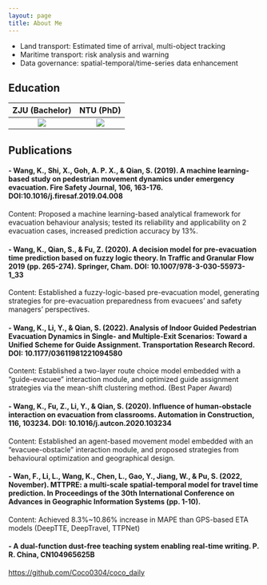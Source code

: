 ```yaml
---
layout: page
title: About Me
---
```


* Land transport: Estimated time of arrival, multi-object tracking
* Maritime transport: risk analysis and warning 
* Data governance: spatial-temporal/time-series data enhancement

## Education

ZJU (Bachelor)     |  NTU (PhD)
:-------------------------:|:-------------------------:
![](http://siyue-zhang.github.io/images/readme/zju.png) | ![](http://siyue-zhang.github.io/images/readme/ntu.png)


## Publications

#### - Wang, K., Shi, X., Goh, A. P. X., & Qian, S. (2019). A machine learning-based study on pedestrian movement dynamics under emergency evacuation. Fire Safety Journal, 106, 163-176. DOI:10.1016/j.firesaf.2019.04.008
Content: Proposed a machine learning-based analytical framework for evacuation behaviour analysis; tested its reliability and applicability on 2 evacuation cases, increased prediction accuracy by 13%.

#### - Wang, K., Qian, S., & Fu, Z. (2020). A decision model for pre-evacuation time prediction based on fuzzy logic theory. In Traffic and Granular Flow 2019 (pp. 265-274). Springer, Cham. DOI: 10.1007/978-3-030-55973-1_33
Content: Established a fuzzy-logic-based pre-evacuation model, generating strategies for pre-evacuation preparedness from evacuees’ and safety managers’ perspectives.

#### - Wang, K., Li, Y., & Qian, S. (2022). Analysis of Indoor Guided Pedestrian Evacuation Dynamics in Single- and Multiple-Exit Scenarios: Toward a Unified Scheme for Guide Assignment. Transportation Research Record. DOI: 10.1177/03611981221094580
Content: Established a two-layer route choice model embedded with a “guide-evacuee” interaction module, and optimized guide assignment strategies via the mean-shift clustering method. (Best Paper Award)

#### - Wang, K., Fu, Z., Li, Y., & Qian, S. (2020). Influence of human-obstacle interaction on evacuation from classrooms. Automation in Construction, 116, 103234. DOI: 10.1016/j.autcon.2020.103234
Content: Established an agent-based movement model embedded with an “evacuee-obstacle” interaction module, and proposed strategies from behavioural optimization and geographical design.

#### - Wan, F., Li, L., Wang, K., Chen, L., Gao, Y., Jiang, W., & Pu, S. (2022, November). MTTPRE: a multi-scale spatial-temporal model for travel time prediction. In Proceedings of the 30th International Conference on Advances in Geographic Information Systems (pp. 1-10).
Content: Achieved 8.3%~10.86% increase in MAPE than GPS-based ETA models (DeepTTE, DeepTravel, TTPNet)

#### - A dual-function dust-free teaching system enabling real-time writing. P. R. China, CN104965625B


https://github.com/Coco0304/coco_daily
